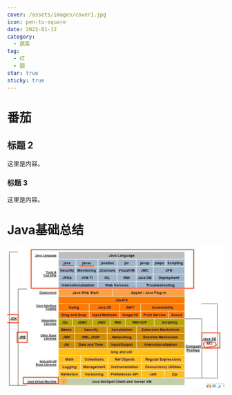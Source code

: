 ```yaml
---
cover: /assets/images/cover1.jpg
icon: pen-to-square
date: 2022-01-12
category:
  - 蔬菜
tag:
  - 红
  - 圆
star: true
sticky: true
---
```


# 番茄

## 标题 2

这里是内容。

### 标题 3

这里是内容。



# Java基础总结



![1](../images/1.png)